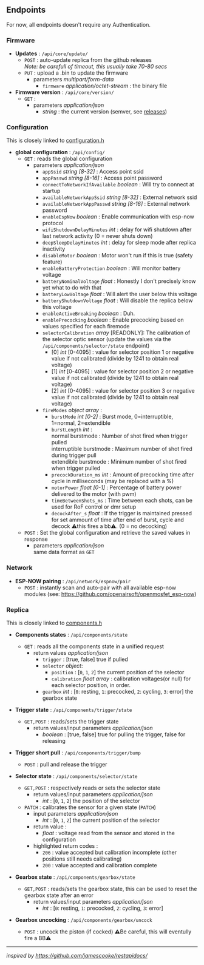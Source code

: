 ## Endpoints

For now, all endpoints doesn't require any Authentication.

### Firmware

- **Updates** : `/api/core/update/`
  - `POST` : auto-update replica from the github releases  
  *Note: be carefull of timeout, this usually take 70-80 secs*
  - `PUT` : upload a .bin to update the firmware
    - parameters *multipart/form-data*
      - `firmware` *application/octet-stream* : the binary file
- **Firmware version** : `/api/core/version/`
  - `GET` : 
    - parameters *application/json*
      - *string* : the current version (semver, see [releases](https://github.com/simonjamain/openmosfet/releases))

### Configuration

This is closely linked to [configuration.h](/src/configuration.h)

- **global configuration** : `/api/config/`
  - `GET` : reads the global configuration 
    - parameters *application/json*
      - `appSsid` *string [8-32]* : Access point ssid
      - `appPasswd` *string [8-16]* : Access point password
      - `connectToNetworkIfAvailable` *boolean* : Will try to connect at startup
      - `availableNetworkAppSsid` *string [8-32]* : External network ssid
      - `availableNetworkAppPasswd` *string [8-16]* : External network password
      - `enableEspNow` *boolean* : Enable communication with esp-now protocol
      - `wifiShutdownDelayMinutes` *int* : delay for wifi shutdown after last network activity (0 = never shuts down)
      - `deepSleepDelayMinutes` *int* : delay for sleep mode after replica inactivity
      - `disableMotor` *boolean* : Motor won't run if this is true (safety feature)
      - `enableBatteryProtection` *boolean* : Will monitor battery voltage
      - `batteryNominalVoltage` *float* : Honestly I don't precisely know yet what to do with that
      - `batteryLowVoltage` *float* : Will alert the user below this voltage
      - `batteryShutdownVoltage` *float* : Will disable the replica below this voltage
      - `enableActiveBreaking` *boolean* : Duh.
      - `enablePrecocking` *boolean* : Enable precocking based on values specified for each firemode
      - `selectorCalibration` *array* [READONLY]: The calibration of the selector optic sensor (update the values via the `/api/components/selector/state` endpoint)
        - [0] *int* [0-4095] : value for selector position 1 or negative value if not calibrated (divide by 1241 to obtain real voltage)
        - [1] *int* [0-4095] : value for selector position 2 or negative value if not calibrated (divide by 1241 to obtain real voltage)
        - [2] *int* [0-4095] : value for selector position 3 or negative value if not calibrated (divide by 1241 to obtain real voltage)
      - `fireModes` *object array* :
        - `burstMode` *int [0-2]* : Burst mode, 0=interruptible, 1=normal, 2=extendible
        - `burstLength` *int* :  
          normal burstmode : Number of shot fired when trigger pulled  
          interruptible burstmode : Maximum number of shot fired during trigger pull  
          extendible burstmode : Minimum number of shot fired when trigger pulled
        - `precockDuration_ms` *int* : Amount of precocking time after cycle in milliseconds (may be replaced with a %)
        - `motorPower` *float [0-1]* : Percentage of battery power delivered to the motor (with pwm)
        - `timeBetweenShots_ms` : Time between each shots, can be used for RoF control or dmr setup
        - `decockAfter_s` *float* : If the trigger is maintained pressed for set ammount of time after end of burst, cycle and decock ⚠this fires a bb⚠. (0 = no decocking)
  - `POST` : Set the global configuration and retrieve the saved values in response
    - parameters *application/json*  
    same data format as `GET`

### Network

- **ESP-NOW pairing** : `/api/network/espnow/pair`
  - `POST` : instantly scan and auto-pair with all available esp-now modules (see: https://github.com/openairsoft/openmosfet_esp-now)

### Replica
 
This is closely linked to [components.h](/src/components.h)

[comment]: # (todo: uniformize Selector state api values, include both voltage and state)


- **Components states** : `/api/components/state`
  - `GET` : reads all the components state in a unified request
    - return values *application/json*
      - `trigger` : [true, false] true if pulled
      - `selector` *object*: 
        - `position` : [`0`, `1`, `2`] the current position of the selector
        - `calibration` *float array* :  calibration voltages(or null) for each selector position, in order.
      - `gearbox` *int* : [`0`: resting, `1`: precocked, `2`: cycling, `3`: error] the gearbox state
      
- **Trigger state** : `/api/components/trigger/state`
  - `GET,POST` : reads/sets the trigger state
    - return values/input parameters *application/json*
      - *boolean* : [true, false] true for pulling the trigger, false for releasing
- **Trigger short pull** : `/api/components/trigger/bump`
  - `POST` : pull and release the trigger
- **Selector state** : `/api/components/selector/state`
  - `GET,POST` : respectively reads or sets the selector state
    - return values/input parameters *application/json*
      - *int* : [`0`, `1`, `2`] the position of the selector
  - `PATCH` : calibrates the sensor for a given state (`PATCH`)
    - input parameters *application/json*
      - *int* : [`0`, `1`, `2`] the current position of the selector
    - return value :
      - *float* : voltage read from the sensor and stored in the configuration
    - highlighted return codes :
      - `206` : value accepted but calibration incomplete (other positions still needs calibrating)
      - `200` : value accepted and calibration complete
- **Gearbox state** : `/api/components/gearbox/state`
  - `GET,POST` : reads/sets the gearbox state, this can be used to reset the gearbox state after an error
    - return values/input parameters *application/json*
      - *int* : [`0`: resting, `1`: precocked, `2`: cycling, `3`: error]
- **Gearbox uncocking** : `/api/components/gearbox/uncock`
  - `POST` : uncock the piston (if cocked) ⚠Be careful, this will eventully fire a BB⚠

--------------

*inspired by https://github.com/jamescooke/restapidocs/*